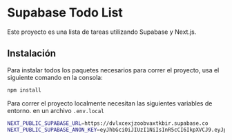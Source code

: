 

# Supabase Todo List

Este proyecto es una lista de tareas utilizando Supabase y Next.js.

## Instalación

Para instalar todos los paquetes necesarios para correr el proyecto, usa el siguiente comando en la consola:

```jsx
npm install
```

Para correr el proyecto localmente necesitan las siguientes variables de entorno. en un archivo `.env.local`

```bash
NEXT_PUBLIC_SUPABASE_URL=https://dvlxcexjzoobvaxtkbir.supabase.co
NEXT_PUBLIC_SUPABASE_ANON_KEY=eyJhbGciOiJIUzI1NiIsInR5cCI6IkpXVCJ9.eyJpc3MiOiJzdXBhYmFzZSIsInJlZiI6ImR2bHhjZXhqem9vYnZheHRrYmlyIiwicm9sZSI6ImFub24iLCJpYXQiOjE3MjQzMzIxNTksImV4cCI6MjAzOTkwODE1OX0.SAhLODNrzIaG3ghy4ij0zsfKL3pjS07Vg2Aoxlri-Fc
```